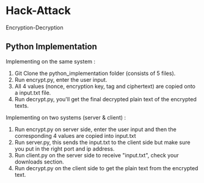 # Hack-Attack
Encryption-Decryption </br>

## Python  Implementation

Implementing on the same system : </br>
1. Git Clone the python_implementation folder (consists of 5 files). </br>
2. Run encrypt.py, enter the user input. </br>
3. All 4 values (nonce, encryption key, tag and ciphertext) are copied onto a input.txt file. </br>
4. Run decrypt.py, you'll get the final decrypted plain text of the encrypted texts. </br>

Implementing on two systems (server & client) : </br>
1. Run encrypt.py on server side, enter the user input and then the corresponding 4 values are copied into input.txt
2. Run server.py, this sends the input.txt to the client side but make sure you put in the right port and ip address.
3. Run client.py on the server side to receive "input.txt", check your downloads section.
4. Run decrypt.py on the client side to get the plain text from the encrypted text.
